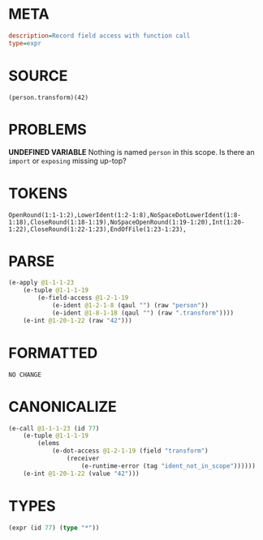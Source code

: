 # META
~~~ini
description=Record field access with function call
type=expr
~~~
# SOURCE
~~~roc
(person.transform)(42)
~~~
# PROBLEMS
**UNDEFINED VARIABLE**
Nothing is named `person` in this scope.
Is there an `import` or `exposing` missing up-top?

# TOKENS
~~~zig
OpenRound(1:1-1:2),LowerIdent(1:2-1:8),NoSpaceDotLowerIdent(1:8-1:18),CloseRound(1:18-1:19),NoSpaceOpenRound(1:19-1:20),Int(1:20-1:22),CloseRound(1:22-1:23),EndOfFile(1:23-1:23),
~~~
# PARSE
~~~clojure
(e-apply @1-1-1-23
	(e-tuple @1-1-1-19
		(e-field-access @1-2-1-19
			(e-ident @1-2-1-8 (qaul "") (raw "person"))
			(e-ident @1-8-1-18 (qaul "") (raw ".transform"))))
	(e-int @1-20-1-22 (raw "42")))
~~~
# FORMATTED
~~~roc
NO CHANGE
~~~
# CANONICALIZE
~~~clojure
(e-call @1-1-1-23 (id 77)
	(e-tuple @1-1-1-19
		(elems
			(e-dot-access @1-2-1-19 (field "transform")
				(receiver
					(e-runtime-error (tag "ident_not_in_scope"))))))
	(e-int @1-20-1-22 (value "42")))
~~~
# TYPES
~~~clojure
(expr (id 77) (type "*"))
~~~